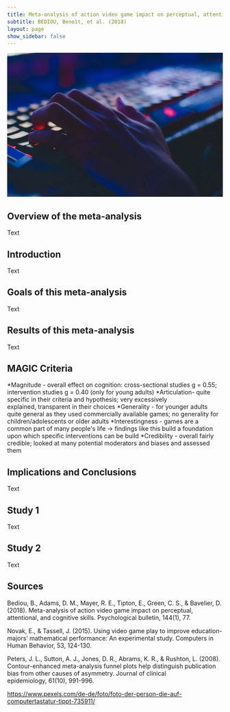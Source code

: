 ```yaml
---
title: Meta-analysis of action video game impact on perceptual, attentional, and cognitive skills
subtitle: BEDIOU, Benoît, et al. (2018)
layout: page
show_sidebar: false
---
```


<picture>
 <source srcset="Keyboard.png" media="(min-width: 600px)">
 <img src="Keyboard.png" alt="MDN">
</picture>

## Overview of the meta-analysis

Text

## Introduction

Text

## Goals of this meta-analysis

Text

## Results of this meta-analysis

Text

## MAGIC Criteria

*Magnitude - overall effect on cognition: cross-sectional studies g = 0.55; intervention studies g = 0.40 (only for young adults)
*Articulation- quite specific in their criteria and hypothesis; very excessively explained, transparent in their choices
*Generality - for younger adults quite general as they used commercially available games; no generality for children/adolescents or older adults
*Interestingness - games are a common part of many people's life -> findings like this build a foundation upon which specific interventions can be build
*Credibility - overall fairly credible; looked at many potential moderators and biases and assessed them


## Implications and Conclusions

Text

## Study 1

Text

## Study 2

Text

## Sources

Bediou, B., Adams, D. M., Mayer, R. E., Tipton, E., Green, C. S., & Bavelier, D. (2018). Meta-analysis of action video game impact on perceptual, attentional, and cognitive skills. Psychological bulletin, 144(1), 77.

Novak, E., & Tassell, J. (2015). Using video game play to improve education-majors’ mathematical performance: An experimental study. Computers in Human Behavior, 53, 124-130.

Peters, J. L., Sutton, A. J., Jones, D. R., Abrams, K. R., & Rushton, L. (2008). Contour-enhanced meta-analysis funnel plots help distinguish publication bias from other causes of asymmetry. Journal of clinical epidemiology, 61(10), 991-996.

https://www.pexels.com/de-de/foto/foto-der-person-die-auf-computertastatur-tippt-735911/